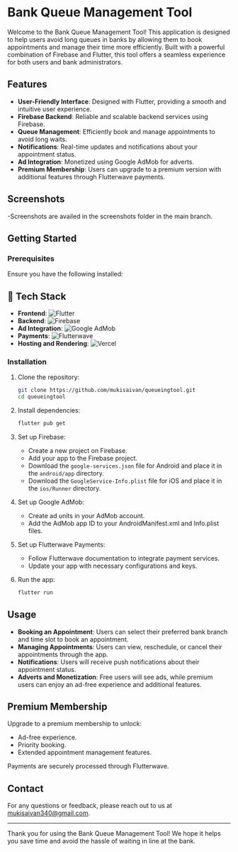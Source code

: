 # Bank Queue Management Tool

Welcome to the Bank Queue Management Tool! This application is designed to help users avoid long queues in banks by allowing them to book appointments and manage their time more efficiently. Built with a powerful combination of Firebase and Flutter, this tool offers a seamless experience for both users and bank administrators.

## Features

- **User-Friendly Interface**: Designed with Flutter, providing a smooth and intuitive user experience.
- **Firebase Backend**: Reliable and scalable backend services using Firebase.
- **Queue Management**: Efficiently book and manage appointments to avoid long waits.
- **Notifications**: Real-time updates and notifications about your appointment status.
- **Ad Integration**: Monetized using Google AdMob for adverts.
- **Premium Membership**: Users can upgrade to a premium version with additional features through Flutterwave payments.

## Screenshots

-Screenshots are availed in the screenshots folder in the main branch.

## Getting Started

### Prerequisites

Ensure you have the following installed:

## 🚀 Tech Stack

- **Frontend**: ![Flutter](https://img.shields.io/badge/Flutter-%2302569B.svg?style=for-the-badge&logo=Flutter&logoColor=white)
- **Backend**: ![Firebase](https://img.shields.io/badge/Firebase-%23039BE5.svg?style=for-the-badge&logo=Firebase&logoColor=white)
- **Ad Integration**: ![Google AdMob](https://img.shields.io/badge/AdMob-%23EA4335.svg?style=for-the-badge&logo=AdMob&logoColor=white)
- **Payments**: ![Flutterwave](https://img.shields.io/badge/Flutterwave-%23001D3F.svg?style=for-the-badge&logo=Flutterwave&logoColor=white)
- **Hosting and Rendering**: ![Vercel](https://img.shields.io/badge/Vercel-%23000000.svg?style=for-the-badge&logo=Vercel&logoColor=white)


### Installation

1. Clone the repository:

    ```bash
    git clone https://github.com/mukisaivan/queueingtool.git
    cd queueingtool
    ```

2. Install dependencies:

    ```bash
    flutter pub get
    ```

3. Set up Firebase:

    - Create a new project on Firebase.
    - Add your app to the Firebase project.
    - Download the `google-services.json` file for Android and place it in the `android/app` directory.
    - Download the `GoogleService-Info.plist` file for iOS and place it in the `ios/Runner` directory.

4. Set up Google AdMob:

    - Create ad units in your AdMob account.
    - Add the AdMob app ID to your AndroidManifest.xml and Info.plist files.

5. Set up Flutterwave Payments:

    - Follow Flutterwave documentation to integrate payment services.
    - Update your app with necessary configurations and keys.

6. Run the app:

    ```bash
    flutter run
    ```

## Usage

- **Booking an Appointment**: Users can select their preferred bank branch and time slot to book an appointment.
- **Managing Appointments**: Users can view, reschedule, or cancel their appointments through the app.
- **Notifications**: Users will receive push notifications about their appointment status.
- **Adverts and Monetization**: Free users will see ads, while premium users can enjoy an ad-free experience and additional features.

## Premium Membership

Upgrade to a premium membership to unlock:

- Ad-free experience.
- Priority booking.
- Extended appointment management features.

Payments are securely processed through Flutterwave.



## Contact

For any questions or feedback, please reach out to us at mukisaivan340@gmail.com.

---

Thank you for using the Bank Queue Management Tool! We hope it helps you save time and avoid the hassle of waiting in line at the bank.
